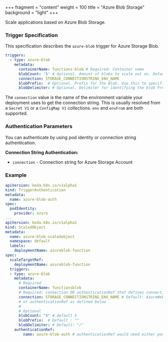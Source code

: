 +++
fragment = "content"
weight = 100
title = "Azure Blob Storage"
background = "light"
+++

Scale applications based on Azure Blob Storage.

<!--more-->

### Trigger Specification

This specification describes the `azure-blob` trigger for Azure Storage Blob.

```yaml
triggers:
  - type: azure-blob
    metadata:
      containerName: functions-blob # Required: Container name
      blobCount: '5' # Optional. Amount of blobs to scale out on. Default: 5 blobs 
      connection: STORAGE_CONNECTIONSTRING_ENV_NAME
      blobPrefix:  # Optional. Prefix for the Blob. Use this to specifiy sub path for the blobs if required. Default : ""
      blobDelimiter: # Optional. Delimiter for identifying the blob Prefix. Default: "/"
```

The `connection` value is the name of the environment variable your deployment uses to get the connection string. This is usually resolved from a `Secret V1` or a `ConfigMap V1` collections. `env` and `envFrom` are both supported.

### Authentication Parameters

You can authenticate by using pod identity or connection string authentication.

**Connection String Authentication:**

- `connection` - Connection string for Azure Storage Account

### Example

```yaml
apiVersion: keda.k8s.io/v1alpha1
kind: TriggerAuthentication
metadata:
  name: azure-blob-auth
spec:
  podIdentity:
    provider: azure
---
apiVersion: keda.k8s.io/v1alpha1
kind: ScaledObject
metadata:
  name: azure-blob-scaledobject
  namespace: default
  labels:
    deploymentName: azureblob-function
spec:
  scaleTargetRef:
    deploymentName: azureblob-function
  triggers:
  - type: azure-blob
    metadata:
      # Required
      containerName: functionsblob
      # Required: connection OR authenticationRef that defines connection
      connection: STORAGE_CONNECTIONSTRING_ENV_NAME # Default: AzureWebJobsStorage. Reference to a connection string in deployment
      # or authenticationRef as defined below
      #
      # Optional
      blobCount: "5" # default 5
      blobPrefix:  # Default : ""
      blobDelimiter: # Default: "/"
    authenticationRef:
        name: azure-blob-auth # authenticationRef would need either podIdentity or define a connection parameter
```
